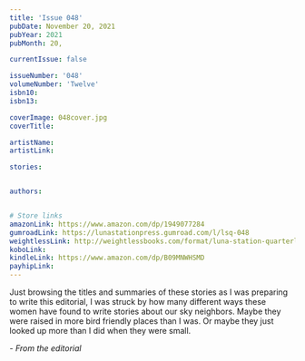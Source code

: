 ```yaml
---
title: 'Issue 048'
pubDate: November 20, 2021
pubYear: 2021
pubMonth: 20,

currentIssue: false

issueNumber: '048'
volumeNumber: 'Twelve'
isbn10:
isbn13:

coverImage: 048cover.jpg
coverTitle:

artistName:
artistLink:

stories: 


authors: 


# Store links
amazonLink: https://www.amazon.com/dp/1949077284
gumroadLink: https://lunastationpress.gumroad.com/l/lsq-048
weightlessLink: http://weightlessbooks.com/format/luna-station-quarterly-issue-48
koboLink:
kindleLink: https://www.amazon.com/dp/B09MNWHSMD
payhipLink: 
---
```

Just browsing the titles and summaries of these stories as I was preparing to write this editorial, I was struck by how many different ways these women have found to write stories about our sky neighbors. Maybe they were raised in more bird friendly places than I was. Or maybe they just looked up more than I did when they were small.

<em>- From the editorial</em>
        